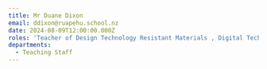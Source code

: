 ```yaml
---
title: Mr Duane Dixon
email: ddixon@ruapehu.school.nz
date: 2024-08-09T12:00:00.000Z
roles: 'Teacher of Design Technology Resistant Materials , Digital Technology'
departments:
  - Teaching Staff
---
```


